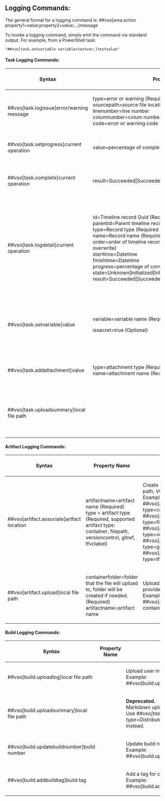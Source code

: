 ## Logging Commands:

The general format for a logging command is:
    ##vso[area.action property1=value;property2=value;...]message

To invoke a logging command, simply emit the command via standard output. For example, from a PowerShell task:
```
"##vso[task.setvariable variable=testvar;]testvalue"
```

#### Task Logging Commands:
<table>
    <thead>
        <tr>
            <th>Syntax</th>
            <th>Property Name</th>
            <th>Usage</th>
            <th>Minimum Agent Version</th>
        </tr>
    </thead>
    <tbody>
        <tr>
            <td>
                <p align="left">
                    ##vso[task.logissue]error/warning message
                </p>
            </td>
            <td>
                <p align="left">
                    type=error or warning (Required) <br>
                    sourcepath=source file location <br>
                    linenumber=line number <br>
                    columnumber=colum number <br>
                    code=error or warning code <br>
                </p>
            </td>
            <td>
                <p align="left">
                    Log error or warning issue to timeline record of current task.<br>
                    Example: <br>
                    ##vso[task.logissue type=error;sourcepath=consoleapp/main.cs;linenumber=1;columnumber=1;code=100;]this is an error
                </p>
            </td>
            <td>
            </td>
        </tr>
        <tr>
            <td>
                <p align="left">
                    ##vso[task.setprogress]current operation
                </p>
            </td>
            <td>
                <p align="left">
                    value=percentage of completion
                </p>
            </td>
            <td>
                <p align="left">
                    Set progress and current operation for current task.<br>
                    Example: <br>
                    ##vso[task.setprogress value=75;]Upload Log
                </p>
            </td>
            <td>
            </td>
        </tr>
        <tr>
            <td>
                <p align="left">
                    ##vso[task.complete]current operation
                </p>
            </td>
            <td>
                <p align="left">
                    result=Succeeded|SucceededWithIssues|Failed|Cancelled|Skipped
                </p>
            </td>
            <td>
                <p align="left">
                    Finish timeline record for current task, set task result and current operation. When result not provide, set result to succeeded.<br>
                    Example: <br>
                    ##vso[task.complete result=Succeeded;]DONE
                </p>
            </td>
            <td>
            </td>
        </tr>
        <tr>
            <td>
                <p align="left">
                    ##vso[task.logdetail]current operation
                </p>
            </td>
            <td>
                <p align="left">
                    id=Timeline record Guid (Required)<br>
                    parentid=Parent timeline record Guid <br>
                    type=Record type (Required for first time, can't overwrite)<br>
                    name=Record name (Required for first time, can't overwrite)<br>
                    order=order of timeline record (Required for first time, can't overwrite)<br>
                    starttime=Datetime <br>
                    finishtime=Datetime <br>
                    progress=percentage of completion <br>
                    state=Unknown|Initialized|InProgress|Completed <br>
                    result=Succeeded|SucceededWithIssues|Failed|Cancelled|Skipped <br>
                </p>
            </td>
            <td>
                <p align="left">
                    Create and update detail timeline records. <br>
                    The first time we saw ##vso[task.detail] for each task, we will create a detail timeline for the task. <br>
                    We will create and update nested timeline record base on id and parentid. <br>
                    Task author need to remember which Guid they used for each timeline record.
                    The logging system will keep tracking the Guid for each timeline records that been created, so any new Guid will result a new timeline record. <br>
                    Example: <br>
                    Create new root timeline record: ##vso[task.logdetail id=new guid;name=project1;type=build;order=1]create new timeline record.<br>
                    Create new nested timeline record: ##vso[task.logdetail id=new guid;parentid=exist timeline record guid;name=project1;type=build;order=1]create new nested timeline record.<br>
                    Update exist timeline record: ##vso[task.logdetail id=exist timeline record guid;progress=15;state=InProgress;]update timeline record
                </p>
            </td>
            <td>
            </td>
        </tr>
        <tr>
            <td>
                <p align="left">
                    ##vso[task.setvariable]value
                </p>
            </td>
            <td>
                <p align="left">
                    variable=variable name (Required) <br>
                </p>
                 <p align="left">
                    issecret=true (Optional) <br>
                </p>
            </td>
            <td>
                <p align="left">
                    Sets a variable in the variable service of taskcontext. The first task can set a variable, and following tasks are able to use the variable. The variable is exposed to the following tasks as an environment variable. When 'issecret' is set to true, the value of the variable will be saved as secret and masked out from log.<br>
                    Example: <br>
                    ##vso[task.setvariable variable=testvar;]testvalue<br> 
                    ##vso[task.setvariable variable=testvar;issecret=true;]testvalue<br> 
                </p>
            </td>
            <td>
            </td>
        </tr>
        <tr>
            <td>
                <p align="left">
                    ##vso[task.addattachment]value
                </p>
            </td>
            <td>
                <p align="left">
                    type=attachment type (Required) <br>
                    name=attachment name (Required) <br>
                </p>
            </td>
            <td>
                <p align="left">
                    Upload and attach attachment to current timeline record. <br>
                    Example: <br>
					##vso[task.addattachment type=myattachmenttype;name=myattachmentname;]c:\myattachment.txt<br> 
                </p>
            </td>
            <td>
            </td>
        </tr>
        <tr>
            <td>
                <p align="left">
                    ##vso[task.uploadsummary]local file path
                </p>
            </td>
            <td>
                <p align="left">
                </p>
            </td>
            <td>
                <p align="left">
                    Upload and attach summary markdown to current timeline record. <br>
                    Example: <br>
                    ##vso[task.uploadsummary]c:\testsummary.md <br>
                    It is a short hand form for the command <br>
                    ##vso[task.addattachment type=Distributedtask.Core.Summary;name=testsummaryname;]c:\testsummary.md<br> 
                </p>
            </td>
            <td>
            </td>
        </tr>
    </tbody>
</table>


#### Artifact Logging Commands:
<table>
    <thead>
        <tr>
            <th>Syntax</th>
            <th>Property Name</th>
            <th>Usage</th>
            <th>Minimum Agent Version</th>
        </tr>
    </thead>
    <tbody>
        <tr>
            <td>
                <p align="left">
                    ##vso[artifact.associate]artfact location
                </p>
            </td>
            <td>
                <p align="left">
                    artifactname=artifact name (Required) <br>
                    type = artifact type (Required, supported artifact type: container, filepath, versioncontrol, gitref, tfvclabel)<br> 
                </p>
            </td>
            <td>
                <p align="left">
                    Create an artifact link, artifact location is required to be a file container path, VC path or UNC share path. <br>
                    Examples: <br>
                    ##vso[artifact.associate type=container;artifactname=MyServerDrop]#/1/build <br>
                    ##vso[artifact.associate type=filepath;artifactname=MyFileShareDrop]\\MyShare\MyDropLocation <br>
                    ##vso[artifact.associate type=versioncontrol;artifactname=MyTfvcPath]$/MyTeamProj/MyFolder <br>
                    ##vso[artifact.associate type=gitref;artifactname=MyTag]refs/tags/MyGitTag <br>
                    ##vso[artifact.associate type=tfvclabel;artifactname=MyTag]MyTfvcLabel <br>
                </p>
            </td>
            <td>
            </td>
        </tr>
        <tr>
            <td>
                <p align="left">
                    ##vso[artifact.upload]local file path
                </p>
            </td>
            <td>
                <p align="left">
                    containerfolder=folder that the file will upload to, folder will be created if needed. (Required)<br>
                    artifactname=artifact name<br>
                </p>
            </td>
            <td>
                <p align="left">
                    Upload local file into a file container folder, create artifact if artifactname provided.<br>
                    Example: <br>
                    ##vso[artifact.upload containerfolder=testresult;artifactname=uploadedresult;]c:\testresult.trx<br>
                </p>
            </td>
            <td>
            </td>
    </tbody>
</table>


#### Build Logging Commands:
<table>
    <thead>
        <tr>
            <th>Syntax</th>
            <th>Property Name</th>
            <th>Usage</th>
            <th>Minimum Agent Version</th>
        </tr>
    </thead>
    <tbody>
        <tr>
            <td>
                <p align="left">
                    ##vso[build.uploadlog]local file path
                </p>
            </td>
            <td>
                <p align="left">
                </p>
            </td>
            <td>
                <p align="left">
                    Upload user interested log to build’s container “logs\tool” folder.<br>
                    Example: <br>
                    ##vso[build.uploadlog]c:\msbuild.log
                </p>
            </td>
            <td>
            </td>
        </tr>
        <tr>
            <td>
                <p align="left">
                    ##vso[build.uploadsummary]local file path
                </p>
            </td>
            <td>
                <p align="left">
                </p>
            </td>
            <td>
                <p align="left">
                    <b>Deprecated.</b> <br>Markdown uploaded through this command won't show up in build summary view. <br>
                    Use <i>##vso[task.addattachment type=Distributedtask.Core.Summary;name=myattachmentname;]c:\myattachment.md</i> instead. <br />
                </p>
            </td>
            <td>
            </td>
        </tr>
        <tr>
            <td>
                <p align="left">
                    ##vso[build.updatebuildnumber]build number
                </p>
            </td>
            <td>
                <p align="left">
                </p>
            </td>
            <td>
                <p align="left">
                    Update build number for current build.<br>
                    Example: <br>
                    ##vso[build.updatebuildnumber]my-new-build-number
                </p>
            </td>
            <td>
                1.88
            </td>
        </tr>
        <tr>
            <td>
                <p align="left">
                    ##vso[build.addbuildtag]build tag
                </p>
            </td>
            <td>
                <p align="left">
                </p>
            </td>
            <td>
                <p align="left">
                    Add a tag for current build.<br>
                    Example: <br>
                    ##vso[build.addbuildtag]Tag_UnitTestPassed
                </p>
            </td>
            <td>
                1.95
            </td>
        </tr>
    </tbody>
</table>
